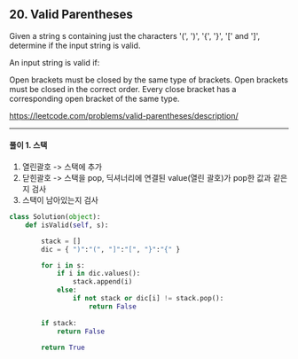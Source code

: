 ## 20. Valid Parentheses

Given a string s containing just the characters '(', ')', '{', '}', '[' and ']', determine if the input string is valid.

An input string is valid if:

Open brackets must be closed by the same type of brackets.
Open brackets must be closed in the correct order.
Every close bracket has a corresponding open bracket of the same type.

https://leetcode.com/problems/valid-parentheses/description/

---

#### 풀이 1. 스택

1. 열린괄호 -> 스택에 추가
2. 닫힌괄호 -> 스택을 pop, 딕셔너리에 연결된 value(열린 괄호)가 pop한 값과 같은지 검사
3. 스택이 남아있는지 검사

```python
class Solution(object):
    def isValid(self, s):

        stack = []
        dic = { ")":"(", "]":"[", "}":"{" }

        for i in s:
            if i in dic.values():
                stack.append(i)
            else:
                if not stack or dic[i] != stack.pop():
                    return False
            
        if stack:
            return False
            
        return True
```


